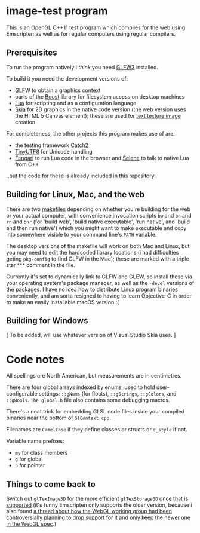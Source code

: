 # image-test program

This is an OpenGL C++11 test program which compiles for the web using Emscripten as well as for regular computers using regular compilers.

## Prerequisites

To run the program natively i *think* you need [GLFW3](http://www.glfw.org/) installed.

To build it you need the development versions of:
* [GLFW](http://www.glfw.org/) to obtain a graphics context
* parts of the [Boost](https://www.boost.org/) library for filesystem access on desktop machines
* [Lua](https://www.lua.org/) for scripting and as a configuration language 
* [Skia](https://skia.org/) for 2D graphics in the native code version (the web version uses the HTML 5 Canvas element); these are used for [text texture image](https://webgl2fundamentals.org/webgl/lessons/webgl-text-texture.html) creation

For completeness, the other projects this program makes use of are:
* the testing framework [Catch2](https://github.com/catchorg/Catch2)
* [TinyUTF8](https://github.com/DuffsDevice/tinyutf8) for Unicode handling
* [Fengari](https://fengari.io/) to run Lua code in the browser and [Selene](https://github.com/jeremyong/Selene) to talk to native Lua from C++

..but the code for these is already included in this repository.

## Building for Linux, Mac, and the web

There are two [makefiles](https://en.wikipedia.org/wiki/Makefile) depending on whether you're building for the web or your actual computer, with convenience invocation scripts `bw` and `bn` and `rn` and `bnr` (for 'build web', 'build native executable', 'run native', and 'build and then run native') which you might want to make executable and copy into somewhere visible to your command line's `PATH` variable.

The desktop versions of the makefile will work on both Mac and Linux, but you may need to edit the hardcoded library locations (i had difficulties geting `pkg-config` to find GLFW in the Mac); these are marked with a triple star *** comment in the file.

Currently it's set to dynamically link to GLFW and GLEW, so install those via your operating system's package manager, as well as the `-devel` versions of the packages. I have no idea how to distribute Linux program binaries conveniently, and am sorta resigned to having to learn Objective-C in order to make an easily installable macOS version :(

## Building for Windows

[ To be added, will use whatever version of Visual Studio Skia uses. ]

# Code notes

All spellings are North American, but measurements are in centimetres.

There are four global arrays indexed by enums, used to hold user-configurable settings: `::gNums` (for floats), `::gStrings`, `::gColors`, and `::gBools`. `The global.h` file also contains some debugging macros.

There's a neat trick for embedding GLSL code files inside your compiled binaries near the bottom of `GlContext.cpp`.

Filenames are `CamelCase` if they define classes or structs or `c_style` if not.

Variable name prefixes:
* `my` for class members
* `g` for global
* `p` for pointer

## Things to come back to

Switch out `glTexImage3D` for the more efficient `glTexStorage3D` [once that is supported](https://github.com/kripken/emscripten/issues/5747) (it's funny Emscripten only supports the older version, because i also found [a thread about how the WebGL working group had been controversially planning to drop support for it and only keep the newer one in the WebGL spec](https://www.khronos.org/webgl/public-mailing-list/public_webgl/1410/msg00033.php).)


